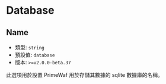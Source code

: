 # Database

## Name
- 類型: `string`
- 預設值: `database`
- 版本: `>=v2.0.0-beta.37`

此選項用於設置 PrimeWaf 用於存儲其數據的 sqlite 數據庫的名稱。
